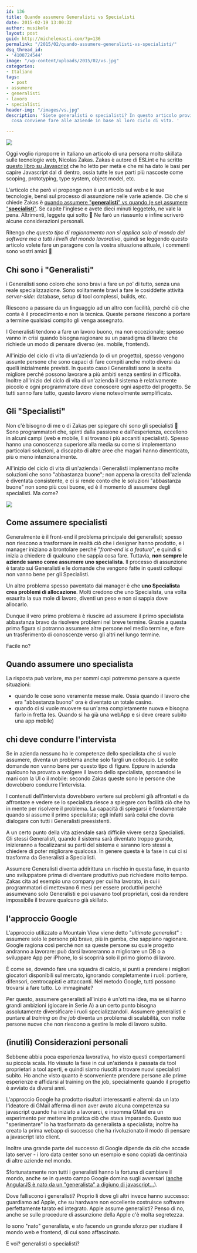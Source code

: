```yaml
---
id: 136
title: Quando assumere Generalisti vs Specialisti
date: 2015-02-19 13:00:32
author: musikele
layout: post
guid: http://michelenasti.com/?p=136
permalink: "/2015/02/quando-assumere-generalisti-vs-specialisti/"
dsq_thread_id:
- '4108724544'
image: "/wp-content/uploads/2015/02/vs.jpg"
categories:
- Italiano
tags:
  - post
- assumere
- generalisti
- lavoro
- specialisti
header-img: "/images/vs.jpg"
description: 'Siete generalisti o specialisti? In questo articolo proviamo a scoprire
  cosa conviene fare alle aziende in base al loro ciclo di vita. '

---
```

![](https://i0.wp.com/michelenasti.com/wp-content/uploads/2015/02/vs.jpg)

Oggi voglio riproporre in Italiano un articolo di una persona molto skillata sulle tecnologie web, Nicolas Zakas. Zakas è autore di ESLint e ha scritto [questo libro su Javascript](http://amzn.to/2mKc6gl) che ho letto per metà e che mi ha dato le basi per capire Javascript dal di dentro, ossia tutte le sue parti più nascoste come scoping, prototyping, type system, object model, etc.

L'articolo che però vi propongo non è un articolo sul web e le sue tecnologie, bensì sul processo di assunzione nelle varie aziende. Ciò che si chiede Zakas è [quando assumere "**generalisti**" vs quando (e se) assumere "**specialisti**"](http://www.nczonline.net/blog/2014/07/15/generalists-and-specialists-thoughts-on-hiring/). Se capite l'inglese e avete dieci minuti leggetelo, ne vale la pena. Altrimenti, leggete qui sotto 🙂 Ne farò un riassunto e infine scriverò alcune considerazioni personali.

Ritengo che _questo tipo di ragionamento non si applica solo al mondo del software ma a tutti i livelli del mondo lavorativo_, quindi se leggendo questo articolo volete fare un paragone con la vostra situazione attuale, i commenti sono vostri amici 🙂

## Chi sono i "Generalisti"

i Generalisti sono coloro che sono bravi a fare un po' di tutto, senza una reale specializzazione. Sono solitamente bravi a fare le cosiddette attività _server-side_: database, setup di tool complessi, builds, etc. 

Riescono a passare da un linguaggio ad un altro con facilità, perché ciò che conta è il procedimento e non la tecnica. Queste persone riescono a portare a termine qualsiasi compito gli venga assegnato.

I Generalisti tendono a fare un lavoro buono, ma non eccezionale; spesso vanno in crisi quando bisogna ragionare su un paradigma di lavoro che richiede un modo di pensare diverso (es. mobile, frontend).

All'inizio del ciclo di vita di un'azienda (o di un progetto), spesso vengono assunte persone che sono capaci di fare compiti anche molto diversi da quelli inizialmente previsti. In questo caso i Generalisti sono la scelta migliore perché possono lavorare a più ambiti senza sentirsi in difficoltà. Inoltre all'inizio del ciclo di vita di un'azienda il sistema è relativamente piccolo e ogni programmatore deve conoscere ogni aspetto del progetto. Se tutti sanno fare tutto, questo lavoro viene notevolmente semplificato.

## Gli "Specialisti"

Non c'è bisogno di me o di Zakas per spiegare chi sono gli specialisti 🙂 Sono programmatori che, spinti dalla passione e dall'esperienza, eccellono in alcuni campi (web e mobile, lì si trovano i più accaniti specialisti). Spesso hanno una conoscenza superiore alla media su come si implementano particolari soluzioni, a discapito di altre aree che magari hanno dimenticato, più o meno intenzionalmente.

All'inizio del ciclo di vita di un'azienda i Generalisti implementano molte soluzioni che sono "abbastanza buone"; non appena la crescita dell'azienda è diventata consistente, e ci si rende conto che le soluzioni "abbastanza buone" non sono più così buone, ed è il momento di assumere degli specialisti. Ma come?

![](https://i1.wp.com/michelenasti.com/wp-content/uploads/2015/02/SPECIALIST-vs-GENERALIST.jpg)

## Come assumere specialisti

Generalmente è il front-end il problema principale dei generalisti; spesso non riescono a trasformare in realtà ciò che i designer hanno prodotto, e i manager iniziano a brontolare perché "_front-end is a feature_", e quindi si inizia a chiedere di qualcuno che sappia cosa fare. Tuttavia, **non sempre le aziende sanno come assumere uno specialista**. Il processo di assunzione è tarato sui Generalisti e le domande che vengono fatte in questi colloqui non vanno bene per gli Specialisti.

Un altro problema spesso paventato dai manager è che **uno Specialista crea problemi di allocazione**. Molti credono che uno Specialista, una volta esaurita la sua mole di lavoro, diventi un peso e non si sappia dove allocarlo.

Dunque il vero primo problema è riuscire ad assumere il primo specialista abbastanza bravo da risolvere problemi nel breve termine. Grazie a questa prima figura si potranno assumere altre persone nel medio termine, e fare un trasferimento di conoscenze verso gli altri nel lungo termine.

Facile no?

## Quando assumere uno specialista

La risposta può variare, ma per sommi capi potremmo pensare a queste situazioni:

* quando le cose sono veramente messe male. Ossia quando il lavoro che era "abbastanza buono" ora è diventato un totale casino.
* quando ci si vuole muovere su un'area completamente nuova e bisogna farlo in fretta (es. Quando si ha già una webApp e si deve creare subito una app mobile)

## chi deve condurre l'intervista

Se in azienda nessuno ha le competenze dello specialista che si vuole assumere, diventa un problema anche solo fargli un colloquio. Le solite domande non vanno bene per questo tipo di figure. Eppure in azienda qualcuno ha provato a svolgere il lavoro dello specialista, sporcandosi le mani con la UI o il mobile: secondo Zakas queste sono le persone che dovrebbero condurre l'intervista.

I contenuti dell'intervista dovrebbero vertere sui problemi già affrontati e da affrontare e vedere se lo specialista riesce a spiegare con facilità ciò che ha in mente per risolvere il problema. La capacità di spiegarsi è fondamentale quando si assume il primo specialista; egli infatti sarà colui che dovrà dialogare con tutti i Generalisti preesistenti.

A un certo punto della vita aziendale sarà difficile vivere senza Specialisti. Gli stessi Generalisti, quando il sistema sarà diventato troppo grande, inizieranno a focalizzarsi su parti del sistema e saranno loro stessi a chiedere di poter migliorare qualcosa. In genere questa è la fase in cui ci si trasforma da Generalisti a Specialisti.

Assumere Generalisti diventa addirittura un rischio in questa fase, in quanto uno sviluppatore prima di diventare produttivo può richiedere molto tempo. Zakas cita ad esempio una company per cui ha lavorato, in cui i programmatori ci mettevano 6 mesi per essere produttivi perché assumevano solo Generalisti e poi usavano tool proprietari, così da rendere impossibile il trovare qualcuno già skillato.

## l'approccio Google

L'approccio utilizzato a Mountain View viene detto "_ultimate generalist_" : assumere solo le persone più brave, più in gamba, che sappiano ragionare. Google ragiona così perchè non sa queste persone su quale progetto andranno a lavorare: può darsi lavoreranno a migliorare un DB o a sviluppare App per iPhone, lo si scoprirà solo il primo giorno di lavoro.

È come se, dovendo fare una squadra di calcio, si punti a prendere i migliori giocatori disponibili sul mercato, ignorando completamente i ruoli: portiere, difensori, centrocapisti e attaccanti. Nel metodo Google, tutti possono trovarsi a fare tutto. Lo immaginate?

Per questo, assumere generalisti all'inizio è un'ottima idea, ma se si hanno grandi ambizioni (giocare in Serie A) a un certo punto bisogna assolutamente diversificare i ruoli specializzandoli. Assumere generalisti e puntare al _training on the job_ diventa un problema di scalabilità, con molte persone nuove che non riescono a gestire la mole di lavoro subito.

## (inutili) Considerazioni personali

Sebbene abbia poca esperienza lavorativa, ho visto questi comportamenti su piccola scala. Ho vissuto la fase in cui un'azienda è passata da tool proprietari a tool aperti, e quindi siamo riusciti a trovare nuovi specialisti subito. Ho anche visto quanto è sconveniente prendere persone alle prime esperienze e affidarsi al training on the job, specialmente quando il progetto è avviato da diversi anni.

L'approccio Google ha prodotto risultati interessanti e alterni: da un lato l'ideatore di GMail afferma di non aver avuto alcuna competenza su javascript quando ha iniziato a lavorarci, e insomma GMail era un esperimento per mettere in pratica ciò che stava imparando. Questo suo "sperimentare" lo ha trasformato da generalista a specialista; inoltre ha creato la prima webapp di successo che ha rivoluzionato il modo di pensare a javascript lato client.

Inoltre una grande parte del successo di Google dipende da ciò che accade lato server - i loro data center sono un esempio e sono copiati da centinaia di altre aziende nel mondo.

Sfortunatamente non tutti i generalisti hanno la fortuna di cambiare il mondo, anche se in questo campo Google domina sugli avversari ([anche AngularJS è nato da un "generalista" a digiuno di javascript...](http://michelenasti.com/2015/02/pro-e-contro-di-angularjs-dopo-2-mesi-di-lavoro/)).

Dove falliscono i generalisti? Proprio lì dove gli altri invece hanno successo: guardiamo ad Apple, che su hardware non eccellente costruisce software perfettamente tarato ed integrato. Apple assume generalisti? Penso di no, anche se sulle procedure di assunzione della Apple c'è molta segretezza.

Io sono "nato" generalista, e sto facendo un grande sforzo per studiare il mondo web e frontend, di cui sono affascinato.

E voi? generalisti o specialisti?